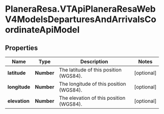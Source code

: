 # PlaneraResa.VTApiPlaneraResaWebV4ModelsDeparturesAndArrivalsCoordinateApiModel

## Properties

Name | Type | Description | Notes
------------ | ------------- | ------------- | -------------
**latitude** | **Number** | The latitude of this position (WGS84). | [optional] 
**longitude** | **Number** | The longitude of this position (WGS84). | [optional] 
**elevation** | **Number** | The elevation of this position (WGS84). | [optional] 


